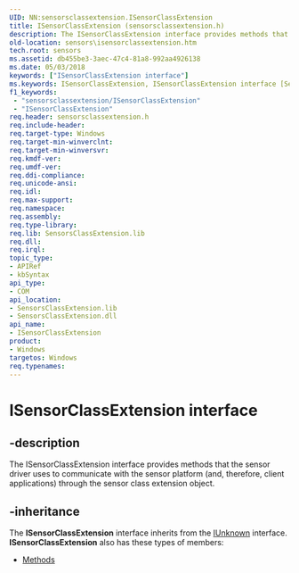 ```yaml
---
UID: NN:sensorsclassextension.ISensorClassExtension
title: ISensorClassExtension (sensorsclassextension.h)
description: The ISensorClassExtension interface provides methods that the sensor driver uses to communicate with the sensor platform (and, therefore, client applications) through the sensor class extension object.
old-location: sensors\isensorclassextension.htm
tech.root: sensors
ms.assetid: db455be3-3aec-47c4-81a8-992aa4926138
ms.date: 05/03/2018
keywords: ["ISensorClassExtension interface"]
ms.keywords: ISensorClassExtension, ISensorClassExtension interface [Sensor Devices], ISensorClassExtension interface [Sensor Devices],described, Sensor_IFaces_84ca9d2b-f0e3-4500-99a4-21054c7dc527.xml, sensors.isensorclassextension, sensorsclassextension/ISensorClassExtension
f1_keywords:
 - "sensorsclassextension/ISensorClassExtension"
 - "ISensorClassExtension"
req.header: sensorsclassextension.h
req.include-header: 
req.target-type: Windows
req.target-min-winverclnt: 
req.target-min-winversvr: 
req.kmdf-ver: 
req.umdf-ver: 
req.ddi-compliance: 
req.unicode-ansi: 
req.idl: 
req.max-support: 
req.namespace: 
req.assembly: 
req.type-library: 
req.lib: SensorsClassExtension.lib
req.dll: 
req.irql: 
topic_type:
- APIRef
- kbSyntax
api_type:
- COM
api_location:
- SensorsClassExtension.lib
- SensorsClassExtension.dll
api_name:
- ISensorClassExtension
product:
- Windows
targetos: Windows
req.typenames: 
---
```


# ISensorClassExtension interface


## -description


The ISensorClassExtension interface provides methods that the sensor driver uses to communicate with the sensor platform (and, therefore, client applications) through the sensor class extension object.


## -inheritance

The <b xmlns:loc="http://microsoft.com/wdcml/l10n">ISensorClassExtension</b> interface inherits from the <a href="https://docs.microsoft.com/windows/win32/api/unknwn/nn-unknwn-iunknown">IUnknown</a> interface. <b>ISensorClassExtension</b> also has these types of members:
<ul>
<li><a href="https://docs.microsoft.com/">Methods</a></li>
</ul>

